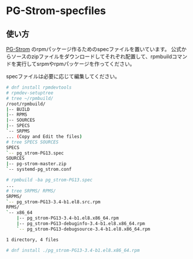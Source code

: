 # PG-Strom-specfiles

## 使い方

[PG-Strom](https://github.com/heterodb/pg-strom) のrpmパッケージ作るためのspecファイルを置いています。
公式からソースのzipファイルをダウンロードしてそれぞれ配置して、rpmbuildコマンドを実行してsrpmやrpmパッケージを作ってください。

specファイルは必要に応じて編集してください。

```bash
# dnf install rpmdevtools
# rpmdev-setuptree
# tree ~/rpmbuild/
/root/rpmbuild/
|-- BUILD
|-- RPMS
|-- SOURCES
|-- SPECS
`-- SRPMS
... (Copy and Edit the files)
# tree SPECS SOURCES
SPECS
`-- pg_strom-PG13.spec
SOURCES
|-- pg-strom-master.zip
`-- systemd-pg_strom.conf

# rpmbuild -ba pg_strom-PG13.spec 
...
# tree SRPMS/ RPMS/
SRPMS/
`-- pg_strom-PG13-3.4-b1.el8.src.rpm
RPMS/
`-- x86_64
    |-- pg_strom-PG13-3.4-b1.el8.x86_64.rpm
    |-- pg_strom-PG13-debuginfo-3.4-b1.el8.x86_64.rpm
    `-- pg_strom-PG13-debugsource-3.4-b1.el8.x86_64.rpm

1 directory, 4 files

# dnf install ./pg_strom-PG13-3.4-b1.el8.x86_64.rpm 
```

